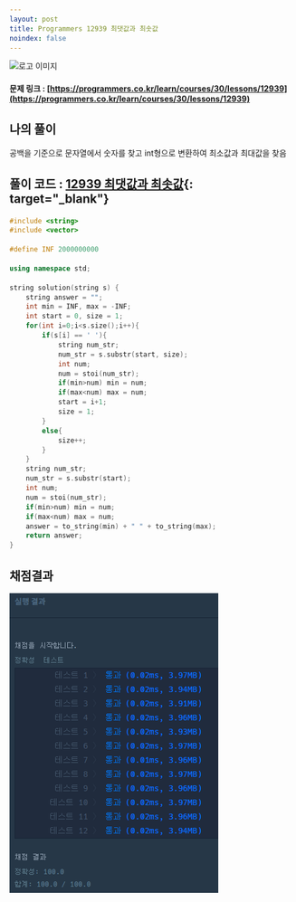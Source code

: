 ```yaml
---
layout: post
title: Programmers 12939 최댓값과 최솟값
noindex: false
---
```

![로고 이미지](https://s3.ap-northeast-2.amazonaws.com/grepp-cloudfront/programmers_imgs/design/logo.jpg)

#### 문제 링크 : [https://programmers.co.kr/learn/courses/30/lessons/12939](https://programmers.co.kr/learn/courses/30/lessons/12939)


## 나의 풀이
공백을 기준으로 문자열에서 숫자를 찾고 int형으로 변환하여 최소값과 최대값을 찾음

## 풀이 코드 : [12939 최댓값과 최솟값](https://github.com/sun-pyo/algorithm/blob/main/programmers/12939.cpp){: target="_blank"}

```c++
#include <string>
#include <vector>

#define INF 2000000000

using namespace std;

string solution(string s) {
    string answer = "";
    int min = INF, max = -INF; 
    int start = 0, size = 1;
    for(int i=0;i<s.size();i++){
        if(s[i] == ' '){
            string num_str;
            num_str = s.substr(start, size);
            int num;
            num = stoi(num_str);
            if(min>num) min = num;
            if(max<num) max = num;
            start = i+1;
            size = 1;
        }
        else{
            size++;
        }
    }
    string num_str;
    num_str = s.substr(start);
    int num;
    num = stoi(num_str);
    if(min>num) min = num;
    if(max<num) max = num;
    answer = to_string(min) + " " + to_string(max);
    return answer;
}
```


## 채점결과

![42586](\algorithm\img\programmers_12939.PNG)
